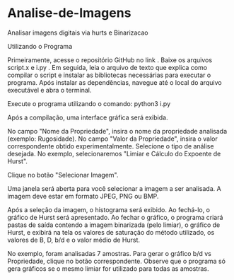 # Analise-de-Imagens
Analisar imagens digitais via hurts e Binarizacao



Utilizando o Programa

Primeiramente, acesse o repositório GitHub no link . Baixe os arquivos script.x e  i.py . Em seguida, leia o arquivo de texto que explica como compilar o script e instalar as bibliotecas necessárias para executar o programa. Após instalar as dependências, navegue até o local do arquivo executável e abra o terminal.

Execute o programa utilizando o comando: python3 i.py

Após a compilação, uma interface gráfica será exibida.

No campo "Nome da Propriedade", insira o nome da propriedade analisada (exemplo: Rugosidade). No campo "Valor da Propriedade", insira o valor correspondente obtido experimentalmente. Selecione o tipo de análise desejada. No exemplo, selecionaremos "Limiar e Cálculo do Expoente de Hurst".

Clique no botão "Selecionar Imagem".



Uma janela será aberta para você selecionar a imagem a ser analisada. A imagem deve estar em formato JPEG, PNG ou BMP.

Após a seleção da imagem, o histograma será exibido. Ao fechá-lo, o gráfico de Hurst será apresentado. Ao fechar o gráfico, o programa criará pastas de saída contendo a imagem binarizada (pelo limiar), o gráfico de Hurst, e exibirá na tela os valores de saturação do método utilizado, os valores de B, D, b/d e o valor médio de Hurst.


No exemplo, foram analisadas 7 amostras. Para gerar o gráfico b/d vs Propriedade, clique no botão correspondente. Observe que o programa só gera gráficos se o mesmo limiar for utilizado para todas as amostras.


